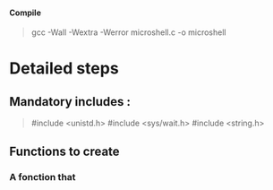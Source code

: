 #### Compile
> gcc -Wall -Wextra -Werror microshell.c -o microshell

# Detailed steps

## Mandatory includes :
> #include <unistd.h>
> #include <sys/wait.h>
> #include <string.h>

## Functions to create
### A fonction that 
